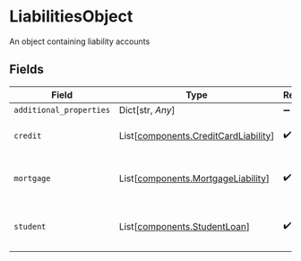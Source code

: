# LiabilitiesObject

An object containing liability accounts


## Fields

| Field                                                                                  | Type                                                                                   | Required                                                                               | Description                                                                            |
| -------------------------------------------------------------------------------------- | -------------------------------------------------------------------------------------- | -------------------------------------------------------------------------------------- | -------------------------------------------------------------------------------------- |
| `additional_properties`                                                                | Dict[str, *Any*]                                                                       | :heavy_minus_sign:                                                                     | N/A                                                                                    |
| `credit`                                                                               | List[[components.CreditCardLiability](../../models/components/creditcardliability.md)] | :heavy_check_mark:                                                                     | The credit accounts returned.                                                          |
| `mortgage`                                                                             | List[[components.MortgageLiability](../../models/components/mortgageliability.md)]     | :heavy_check_mark:                                                                     | The mortgage accounts returned.                                                        |
| `student`                                                                              | List[[components.StudentLoan](../../models/components/studentloan.md)]                 | :heavy_check_mark:                                                                     | The student loan accounts returned.                                                    |